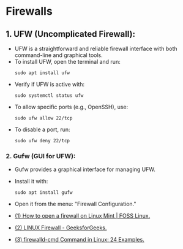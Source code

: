 # Firewalls

## 1. **UFW (Uncomplicated Firewall)**:
   - UFW is a straightforward and reliable firewall interface with both command-line and graphical tools.
   - To install UFW, open the terminal and run:
     ```
     sudo apt install ufw
     ```
   - Verify if UFW is active with:
     ```
     sudo systemctl status ufw
     ```
   - To allow specific ports (e.g., OpenSSH), use:
     ```
     sudo ufw allow 22/tcp
     ```
   - To disable a port, run:
     ```
     sudo ufw deny 22/tcp
     ```

### 2. **Gufw (GUI for UFW)**:
   - Gufw provides a graphical interface for managing UFW.
   - Install it with:
     ```
     sudo apt install gufw
     ```
   - Open it from the menu: "Firewall Configuration."

- [(1) How to open a firewall on Linux Mint | FOSS Linux.](https://www.fosslinux.com/50961/open-a-firewall-on-linux-mint.htm.)
- [(2) LINUX Firewall - GeeksforGeeks.](https://www.geeksforgeeks.org/linux-firewall/.)
- [(3) firewalld-cmd Command in Linux: 24 Examples.](https://linuxhandbook.com/firewalld-cmd/.)